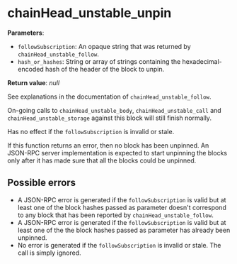 # chainHead_unstable_unpin

**Parameters**:

- `followSubscription`: An opaque string that was returned by `chainHead_unstable_follow`.
- `hash_or_hashes`: String or array of strings containing the hexadecimal-encoded hash of the header of the block to unpin.

**Return value**: *null*

See explanations in the documentation of `chainHead_unstable_follow`.

On-going calls to `chainHead_unstable_body`, `chainHead_unstable_call` and `chainHead_unstable_storage` against this block will still finish normally.

Has no effect if the `followSubscription` is invalid or stale.

If this function returns an error, then no block has been unpinned. An JSON-RPC server implementation is expected to start unpinning the blocks only after it has made sure that all the blocks could be unpinned.

## Possible errors

- A JSON-RPC error is generated if the `followSubscription` is valid but at least one of the block hashes passed as parameter doesn't correspond to any block that has been reported by `chainHead_unstable_follow`.
- A JSON-RPC error is generated if the `followSubscription` is valid but at least one of the the block hashes passed as parameter has already been unpinned.
- No error is generated if the `followSubscription` is invalid or stale. The call is simply ignored.
